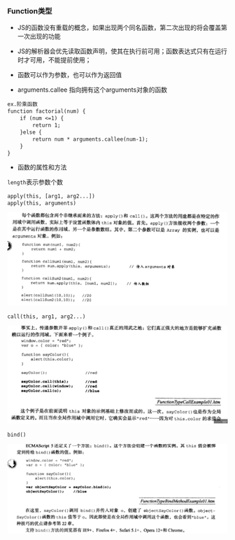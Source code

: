 ### Function类型

- JS的函数没有重载的概念，如果出现两个同名函数，第二次出现的将会覆盖第一次出现的功能

- JS的解析器会优先读取函数声明，使其在执行前可用；函数表达式只有在运行时才可用，不能提前使用；

- 函数可以作为参数，也可以作为返回值

- arguments.callee 指向拥有这个arguments对象的函数

```
ex.阶乘函数
function factorial(num) {
    if (num <=1) {
        return 1;
    }else {
        return num * arguments.callee(num-1);
    }
}
```

- 函数的属性和方法

`length`表示参数个数 

```
apply(this, [arg1, arg2...])
apply(this, arguments) 
```
![](./pic/apply的用法说明.jpg)


```
call(this, arg1, arg2...)
```
![](./pic/call的用法说明.jpg)
    
    
```
bind()
```
![bind的用法说明](./pic/Jietu20170515-171238.jpg)





